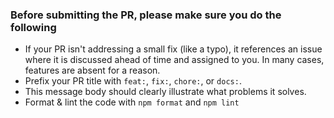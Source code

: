 ### Before submitting the PR, please make sure you do the following

- If your PR isn't addressing a small fix (like a typo), it references an issue where it is discussed ahead of time and assigned to you. In many cases, features are absent for a reason.
- Prefix your PR title with `feat:`, `fix:`, `chore:`, or `docs:`.
- This message body should clearly illustrate what problems it solves.
- Format & lint the code with `npm format` and `npm lint`
